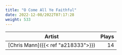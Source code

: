 ```yaml
---
title: "O Come All Ye Faithful"
date: 2022-12-08/2022T07:17:28
weight: 533
---
```




 Artist | Plays 
----- | -----:
[Chris Mann]({{< ref "a218333">}}) | 14
